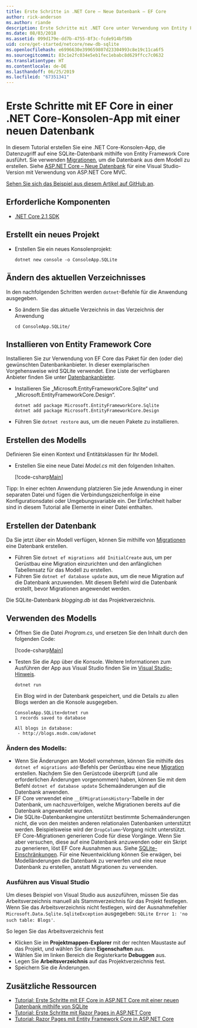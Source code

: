 ```yaml
---
title: Erste Schritte in .NET Core – Neue Datenbank – EF Core
author: rick-anderson
ms.author: riande
description: Erste Schritte mit .NET Core unter Verwendung von Entity Framework Core
ms.date: 08/03/2018
ms.assetid: 099d179e-dd7b-4755-8f3c-fcde914bf50b
uid: core/get-started/netcore/new-db-sqlite
ms.openlocfilehash: e6996630e399659807d23304993c8e19c11ca6f5
ms.sourcegitcommit: 83c1e2fc034e5eb1fec1ebabc8d629ffcc7c0632
ms.translationtype: HT
ms.contentlocale: de-DE
ms.lasthandoff: 06/25/2019
ms.locfileid: "67351341"
---
```

# <a name="getting-started-with-ef-core-on-net-core-console-app-with-a-new-database"></a>Erste Schritte mit EF Core in einer .NET Core-Konsolen-App mit einer neuen Datenbank

In diesem Tutorial erstellen Sie eine .NET Core-Konsolen-App, die Datenzugriff auf eine SQLite-Datenbank mithilfe von Entity Framework Core ausführt. Sie verwenden [Migrationen](xref:core/managing-schemas/migrations/index), um die Datenbank aus dem Modell zu erstellen. Siehe [ASP.NET Core – Neue Datenbank](xref:core/get-started/aspnetcore/new-db) für eine Visual Studio-Version mit Verwendung von ASP.NET Core MVC.

[Sehen Sie sich das Beispiel aus diesem Artikel auf GitHub an](https://github.com/aspnet/EntityFramework.Docs/tree/master/samples/core/GetStarted/NetCore/ConsoleApp.SQLite).

## <a name="prerequisites"></a>Erforderliche Komponenten

* [.NET Core 2.1 SDK](https://www.microsoft.com/net/core)

## <a name="create-a-new-project"></a>Erstellt ein neues Projekt

* Erstellen Sie ein neues Konsolenprojekt:

  ``` Console
  dotnet new console -o ConsoleApp.SQLite
  ```
## <a name="change-the-current-directory"></a>Ändern des aktuellen Verzeichnisses

In den nachfolgenden Schritten werden `dotnet`-Befehle für die Anwendung ausgegeben.

* So ändern Sie das aktuelle Verzeichnis in das Verzeichnis der Anwendung

  ``` Console
  cd ConsoleApp.SQLite/
  ```
## <a name="install-entity-framework-core"></a>Installieren von Entity Framework Core

Installieren Sie zur Verwendung von EF Core das Paket für den (oder die) gewünschten Datenbankanbieter. In dieser exemplarischen Vorgehensweise wird SQLite verwendet. Eine Liste der verfügbaren Anbieter finden Sie unter [Datenbankanbieter](../../providers/index.md).

* Installieren Sie „Microsoft.EntityFrameworkCore.Sqlite“ und „Microsoft.EntityFrameworkCore.Design“.

  ```Console
  dotnet add package Microsoft.EntityFrameworkCore.Sqlite
  dotnet add package Microsoft.EntityFrameworkCore.Design
  ```

* Führen Sie `dotnet restore` aus, um die neuen Pakete zu installieren.

## <a name="create-the-model"></a>Erstellen des Modells

Definieren Sie einen Kontext und Entitätsklassen für Ihr Modell.

* Erstellen Sie eine neue Datei *Model.cs* mit den folgenden Inhalten.

  [!code-csharp[Main](../../../../samples/core/GetStarted/NetCore/ConsoleApp.SQLite/Model.cs)]

Tipp: In einer echten Anwendung platzieren Sie jede Anwendung in einer separaten Datei und fügen die Verbindungszeichenfolge in eine Konfigurationsdatei oder Umgebungsvariable ein. Der Einfachheit halber sind in diesem Tutorial alle Elemente in einer Datei enthalten.

## <a name="create-the-database"></a>Erstellen der Datenbank

Da Sie jetzt über ein Modell verfügen, können Sie mithilfe von [Migrationen](xref:core/managing-schemas/migrations/index) eine Datenbank erstellen.

* Führen Sie `dotnet ef migrations add InitialCreate` aus, um per Gerüstbau eine Migration einzurichten und den anfänglichen Tabellensatz für das Modell zu erstellen.
* Führen Sie `dotnet ef database update` aus, um die neue Migration auf die Datenbank anzuwenden. Mit diesem Befehl wird die Datenbank erstellt, bevor Migrationen angewendet werden.

Die SQLite-Datenbank *blogging.db* ist das Projektverzeichnis.

## <a name="use-the-model"></a>Verwenden des Modells

* Öffnen Sie die Datei *Program.cs*, und ersetzen Sie den Inhalt durch den folgenden Code:

  [!code-csharp[Main](../../../../samples/core/GetStarted/NetCore/ConsoleApp.SQLite/Program.cs)]

* Testen Sie die App über die Konsole. Weitere Informationen zum Ausführen der App aus Visual Studio finden Sie im [Visual Studio-Hinweis](#vs).

  `dotnet run`

  Ein Blog wird in der Datenbank gespeichert, und die Details zu allen Blogs werden an die Konsole ausgegeben.

  ```Console
  ConsoleApp.SQLite>dotnet run
  1 records saved to database

  All blogs in database:
   - http://blogs.msdn.com/adonet
  ```

### <a name="changing-the-model"></a>Ändern des Modells:

- Wenn Sie Änderungen am Modell vornehmen, können Sie mithilfe des `dotnet ef migrations add`-Befehls per Gerüstbau eine neue [Migration](xref:core/managing-schemas/migrations/index) erstellen. Nachdem Sie den Gerüstcode überprüft (und alle erforderlichen Änderungen vorgenommen) haben, können Sie mit dem Befehl `dotnet ef database update` Schemaänderungen auf die Datenbank anwenden.
- EF Core verwendet eine `__EFMigrationsHistory`-Tabelle in der Datenbank, um nachzuverfolgen, welche Migrationen bereits auf die Datenbank angewendet wurden.
- Die SQLite-Datenbankengine unterstützt bestimmte Schemaänderungen nicht, die von den meisten anderen relationalen Datenbanken unterstützt werden. Beispielsweise wird der `DropColumn`-Vorgang nicht unterstützt. EF Core-Migrationen generieren Code für diese Vorgänge. Wenn Sie aber versuchen, diese auf eine Datenbank anzuwenden oder ein Skript zu generieren, löst EF Core Ausnahmen aus. Siehe [SQLite-Einschränkungen](../../providers/sqlite/limitations.md). Für eine Neuentwicklung können Sie erwägen, bei Modelländerungen die Datenbank zu verwerfen und eine neue Datenbank zu erstellen, anstatt Migrationen zu verwenden.

<a name="vs"></a>
### <a name="run-from-visual-studio"></a>Ausführen aus Visual Studio

Um dieses Beispiel von Visual Studio aus auszuführen, müssen Sie das Arbeitsverzeichnis manuell als Stammverzeichnis für das Projekt festlegen. Wenn Sie das Arbeitsverzeichnis nicht festlegen, wird der Ausnahmefehler `Microsoft.Data.Sqlite.SqliteException` ausgegeben: `SQLite Error 1: 'no such table: Blogs'`.

So legen Sie das Arbeitsverzeichnis fest

* Klicken Sie im **Projektmappen-Explorer** mit der rechten Maustaste auf das Projekt, und wählen Sie dann **Eigenschaften** aus.
* Wählen Sie im linken Bereich die Registerkarte **Debuggen** aus.
* Legen Sie **Arbeitsverzeichnis** auf das Projektverzeichnis fest.
* Speichern Sie die Änderungen.

## <a name="additional-resources"></a>Zusätzliche Ressourcen

* [Tutorial: Erste Schritte mit EF Core in ASP.NET Core mit einer neuen Datenbank mithilfe von SQLite](xref:core/get-started/aspnetcore/new-db)
* [Tutorial: Erste Schritte mit Razor Pages in ASP.NET Core](https://docs.microsoft.com/aspnet/core/tutorials/razor-pages/razor-pages-start)
* [Tutorial: Razor Pages mit Entity Framework Core in ASP.NET Core](https://docs.microsoft.com/aspnet/core/data/ef-rp/intro)

